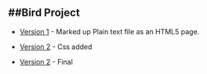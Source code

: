 ##Bird Project
------------
+ [Version 1](https://DanielLeonard.github.io/finding_an_extinct_bird/bird.html) - Marked up Plain text file as an HTML5 page.

+ [Version 2](https://DanielLeonard.github.io/finding_an_extinct_bird/v2/index.html) - Css added

+ [Version 2](https://DanielLeonard.github.io/finding_an_extinct_bird/v3/index.html) - Final
